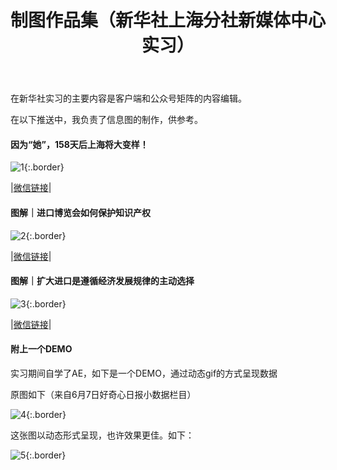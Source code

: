 ﻿---
layout: post
title: 制图作品集（新华社上海分社新媒体中心实习）
---
在新华社实习的主要内容是客户端和公众号矩阵的内容编辑。

在以下推送中，我负责了信息图的制作，供参考。

<!--more-->

#### 因为“她”，158天后上海将大变样！

![1](https://seth-1254428880.cos.ap-shanghai.myqcloud.com/%E4%B8%8A%E6%B5%B7%E5%A4%A7%E5%8F%98%E6%A0%B7.png){:.border}

|[微信链接](https://mp.weixin.qq.com/s/kVwbQhS83YfBTifNkDkMxw)|

#### 图解｜进口博览会如何保护知识产权

![2](https://seth-1254428880.cos.ap-shanghai.myqcloud.com/%E7%9F%A5%E8%AF%86%E4%BA%A7%E6%9D%83%E4%BF%9D%E6%8A%A4.png){:.border}

|[微信链接](https://mp.weixin.qq.com/s/yDin6E9IkX-GIM5V_iCzlw)|

#### 图解｜扩大进口是遵循经济发展规律的主动选择

![3](https://seth-1254428880.cos.ap-shanghai.myqcloud.com/%E4%B8%BA%E4%BB%80%E4%B9%88%E8%A6%81%E6%89%A9%E5%A4%A7%E8%BF%9B%E5%8F%A3.png){:.border}

|[微信链接](https://mp.weixin.qq.com/s/9fkMAx0KkgmSmRCcanLHTg)|

#### 附上一个DEMO

实习期间自学了AE，如下是一个DEMO，通过动态gif的方式呈现数据

原图如下（来自6月7日好奇心日报小数据栏目）

![4](https://seth-1254428880.cos.ap-shanghai.myqcloud.com/QDoriginal.jpg){:.border}

这张图以动态形式呈现，也许效果更佳。如下：

![5](https://seth-1254428880.cos.ap-shanghai.myqcloud.com/%E5%90%88%E6%88%90%201_1_2.gif){:.border}

